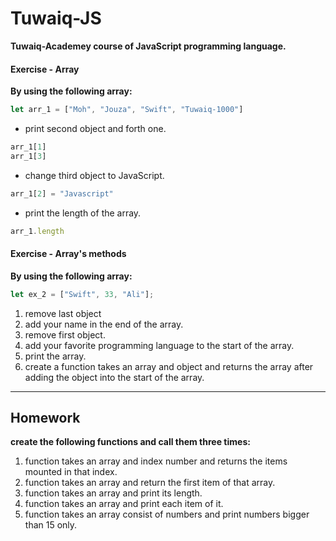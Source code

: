 # Tuwaiq-JS
**Tuwaiq-Academey course of JavaScript programming language.**

#### Exercise - Array

**By using the following array:**
```javascript
let arr_1 = ["Moh", "Jouza", "Swift", "Tuwaiq-1000"]
```
- print second object and forth one.
```javascript
arr_1[1]
arr_1[3]
```
- change third object to JavaScript.
```javascript
arr_1[2] = "Javascript"
```
- print the length of the array.
```javascript
arr_1.length
```

#### Exercise - Array's methods

**By using the following array:**
```javascript
let ex_2 = ["Swift", 33, "Ali"];
```
1. remove last object
1. add your name in the end of the array.
1. remove first object.
1. add your favorite programming language to the start of the array.
1. print the array.
1. create a function takes an array and object and returns the array after adding the object into the start of the array.
---
## Homework

**create the following functions and call them three times:**
1. function takes an array and index number and returns the items mounted in that index.
1. function takes an array and return the first item of that array.
1. function takes an array and print its length.
1. function takes an array and print each item of it.
1. function takes an array consist of numbers and print numbers bigger than 15 only.